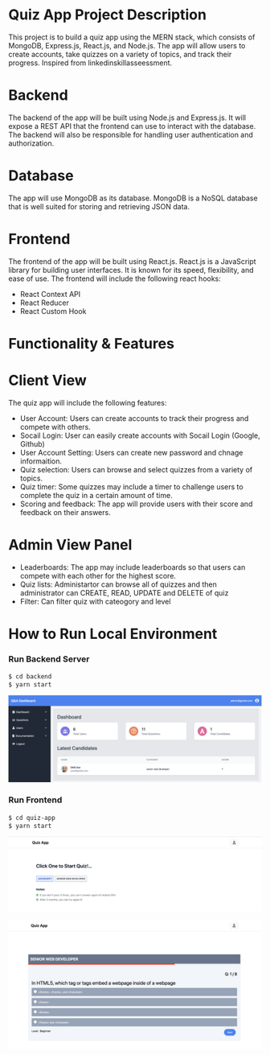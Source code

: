 # Quiz App Project Description

This project is to build a quiz app using the MERN stack, which consists of MongoDB, Express.js, React.js, and Node.js. The app will allow users to create accounts, take quizzes on a variety of topics, and track their progress. Inspired from linkedinskillasseessment.

# Backend

The backend of the app will be built using Node.js and Express.js. It will expose a REST API that the frontend can use to interact with the database. The backend will also be responsible for handling user authentication and authorization.

# Database

The app will use MongoDB as its database. MongoDB is a NoSQL database that is well suited for storing and retrieving JSON data.

# Frontend

The frontend of the app will be built using React.js. React.js is a JavaScript library for building user interfaces. It is known for its speed, flexibility, and ease of use.
The frontend will include the following react hooks:

- React Context API
- React Reducer
- React Custom Hook

# Functionality & Features

# Client View

The quiz app will include the following features:

- User Account: Users can create accounts to track their progress and compete with others.
- Socail Login: User can easily create accounts with Socail Login (Google, Github)
- User Account Setting: Users can create new password and chnage informaition.
- Quiz selection: Users can browse and select quizzes from a variety of topics.
- Quiz timer: Some quizzes may include a timer to challenge users to complete the quiz in a certain amount of time.
- Scoring and feedback: The app will provide users with their score and feedback on their answers.

# Admin View Panel

- Leaderboards: The app may include leaderboards so that users can compete with each other for the highest score.
- Quiz lists: Administartor can browse all of quizzes and then administrator can CREATE, READ, UPDATE and DELETE of quiz
- Filter: Can filter quiz with cateogory and level

# How to Run Local Environment

### Run Backend Server

```
$ cd backend
$ yarn start
```

![dashboard](./dashboard.png)

### Run Frontend

```
$ cd quiz-app
$ yarn start
```

![quiz app homepage](./homepage.png)

![quiz app](./quiz.png)
